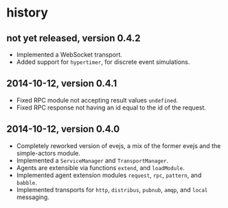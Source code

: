 # history


## not yet released, version 0.4.2

- Implemented a WebSocket transport.
- Added support for `hypertimer`, for discrete event simulations.


## 2014-10-12, version 0.4.1

- Fixed RPC module not accepting result values `undefined`.
- Fixed RPC response not having an id equal to the id of the request.


## 2014-10-12, version 0.4.0

- Completely reworked version of evejs, a mix of the former evejs and the 
  simple-actors module.
- Implemented a `ServiceManager` and `TransportManager`.
- Agents are extensible via functions `extend`, and `loadModule`. 
- Implemented agent extension modules `request`, `rpc`, `pattern`, and `babble`.
- Implemented transports for `http`, `distribus`, `pubnub`, `amqp`, and `local`
  messaging.
